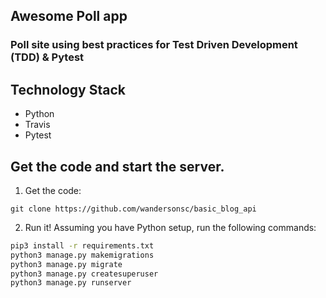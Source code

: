 ## Awesome Poll app

### Poll site using best practices for Test Driven Development (TDD) & Pytest

## Technology Stack

- Python
- Travis
- Pytest

## Get the code and start the server.

1. Get the code:

```
git clone https://github.com/wandersonsc/basic_blog_api
```

2. Run it! Assuming you have Python setup, run the following commands:

```sh
pip3 install -r requirements.txt
python3 manage.py makemigrations
python3 manage.py migrate
python3 manage.py createsuperuser
python3 manage.py runserver

```
